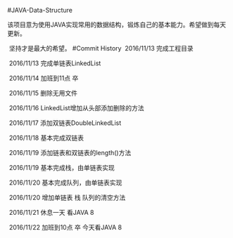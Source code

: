 #JAVA-Data-Structure

​	该项目意为使用JAVA实现常用的数据结构，锻炼自己的基本能力。希望做到每天更新。

​	坚持才是最大的希望。
#Commit History
​	2016/11/13	完成工程目录

​	2016/11/13	完成单链表LinkedList

​	2016/11/14 	加班到11点 卒

​	2016/11/15 	删除无用文件

​	2016/11/16 	LinkedList增加从头部添加删除的方法

​	2016/11/17	添加双链表DoubleLinkedList

​	2016/11/18	基本完成双链表

​	2016/11/19	添加链表和双链表的length()方法

​	2016/11/19	基本完成栈，由单链表实现

​	2016/11/20	基本完成队列，由单链表实现

​	2016/11/20	增加单链表 栈 队列的清空方法

​	2016/11/21	休息一天 看JAVA 8

​	2016/11/22	加班到10点 卒 今天看JAVA 8
